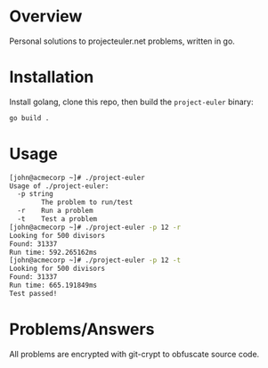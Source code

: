 # Overview
Personal solutions to projecteuler.net problems, written in go.

# Installation

Install golang, clone this repo, then build the `project-euler` binary:

```bash
go build .
```

# Usage

```bash
[john@acmecorp ~]# ./project-euler
Usage of ./project-euler:
  -p string
        The problem to run/test
  -r    Run a problem
  -t    Test a problem
[john@acmecorp ~]# ./project-euler -p 12 -r
Looking for 500 divisors
Found: 31337
Run time: 592.265162ms
[john@acmecorp ~]# ./project-euler -p 12 -t
Looking for 500 divisors
Found: 31337
Run time: 665.191849ms
Test passed!
```

# Problems/Answers

All problems are encrypted with git-crypt to obfuscate source code.
